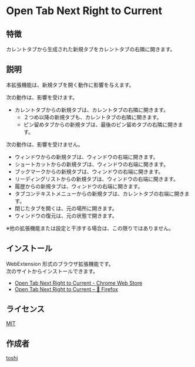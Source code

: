 Open Tab Next Right to Current
==============================



## 特徴
カレントタブから生成された新規タブをカレントタブの右隣に開きます。



## 説明
本拡張機能は、新規タブを開く動作に影響を与えます。

次の動作は、影響を受けます。

+ カレントタブからの新規タブは、カレントタブの右隣に開きます。
	+ ２つめ以降の新規タブも、カレントタブの右隣に開きます。
	+ ピン留めタブからの新規タブは、最後のピン留めタブの右隣に開きます。

次の動作は、影響を受けません。

+ ウィンドウからの新規タブは、ウィンドウの右端に開きます。
+ ショートカットからの新規タブは、ウィンドウの右端に開きます。
+ ブックマークからの新規タブは、ウィンドウの右端に開きます。
+ リーディングリストからの新規タブは、ウィンドウの右端に開きます。
+ 履歴からの新規タブは、ウィンドウの右端に開きます。
+ タブコンテキストメニューからの新規タブは、カレントタブの右端に開きます。
+ 閉じたタブを開くは、元の場所に開きます。
+ ウィンドウの復元は、元の状態で開きます。

※他の拡張機能または設定と干渉する場合は、この限りではありません。



## インストール
WebExtension 形式のブラウザ拡張機能です。  
次のサイトからインストールできます。

+ [Open Tab Next Right to Current - Chrome Web Store](https://chrome.google.com/webstore/detail/open-tab-next-right-to-cu/iablodmefdmnffdgencdahlppobbjkme)
+ [Open Tab Next Right to Current – 🦊 Firefox](https://addons.mozilla.org/en-US/firefox/addon/open-tab-next-right-to-current/)



## ライセンス
[MIT](https://github.com/k08045kk/OpenTabNextRightToCurrent/blob/master/LICENSE)



## 作成者
[toshi](https://github.com/k08045kk)


